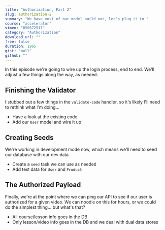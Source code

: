 ```yaml
---
title: "Authorization, Part 2"
slug: authorization-2
summary: "We have most of our model build out, let's plug it in."
course: "accelerator"
vimeo: "850672517"
category: "Authorization"
download_url: ""
free: false
duration: 1905
gist: "null"
github: ""
---
```


In this episode we're going to wire up the login process, end to end. We'll adjust a few things along the way, as needed.

## Finishing the Validator
I stubbed out a few things in the `validate-code` handler, so it's likely I'll need to rethink what I'm doing...

 - Have a look at the existing code
 - Add our `User` model and wire it up

## Creating Seeds
We're working in development mode now, which means we'll need to seed our database with our dev data. 

 - Create a `seed` task we can use as needed
 - Add test data for `User` and `Product`

## The Authorized Payload
Finally, we're at the point where we can ping our API to see if our user is authorized for a given video. We can noodle on this for hours, or we could do the simplest thing... but what's that?

 - All course/lesson info goes in the DB
 - Only lesson/video info goes in the DB and we deal with dual data stores


